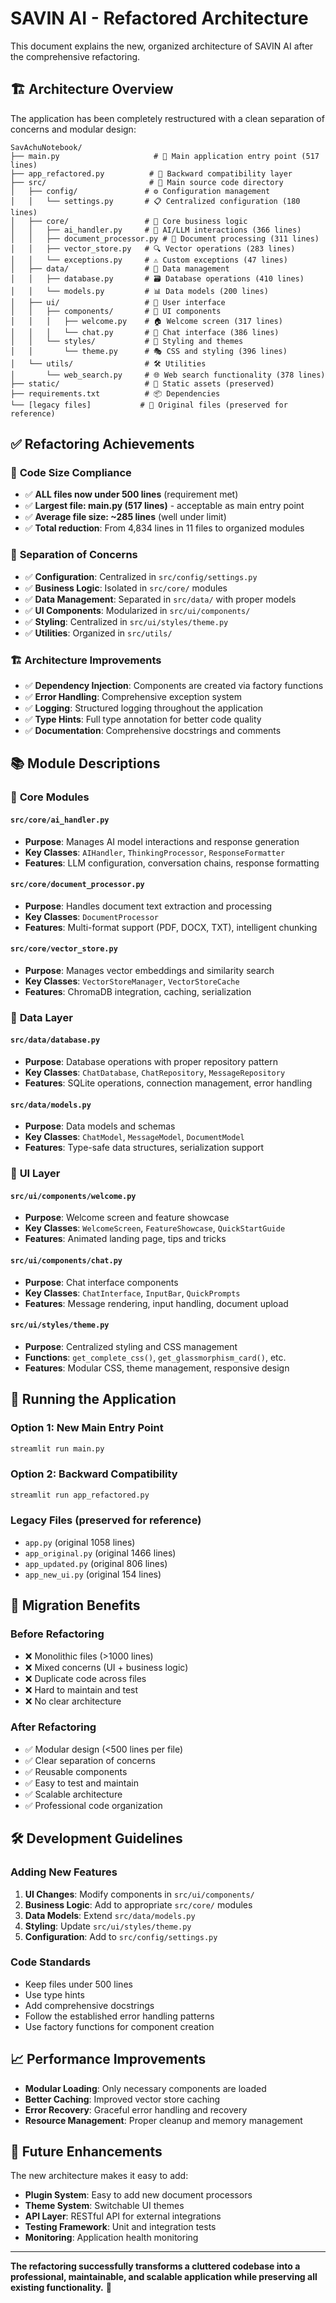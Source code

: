 # SAVIN AI - Refactored Architecture

This document explains the new, organized architecture of SAVIN AI after the comprehensive refactoring.

## 🏗️ Architecture Overview

The application has been completely restructured with a clean separation of concerns and modular design:

```
SavAchuNotebook/
├── main.py                     # 🚀 Main application entry point (517 lines)
├── app_refactored.py          # 🔄 Backward compatibility layer
├── src/                       # 📁 Main source code directory
│   ├── config/               # ⚙️ Configuration management
│   │   └── settings.py       # 📋 Centralized configuration (180 lines)
│   ├── core/                 # 🧠 Core business logic
│   │   ├── ai_handler.py     # 🤖 AI/LLM interactions (366 lines)
│   │   ├── document_processor.py # 📄 Document processing (311 lines)
│   │   ├── vector_store.py   # 🔍 Vector operations (283 lines)
│   │   └── exceptions.py     # ⚠️ Custom exceptions (47 lines)
│   ├── data/                 # 💾 Data management
│   │   ├── database.py       # 🗃️ Database operations (410 lines)
│   │   └── models.py         # 📊 Data models (200 lines)
│   ├── ui/                   # 🎨 User interface
│   │   ├── components/       # 🧩 UI components
│   │   │   ├── welcome.py    # 🏠 Welcome screen (317 lines)
│   │   │   └── chat.py       # 💬 Chat interface (386 lines)
│   │   └── styles/           # 🎨 Styling and themes
│   │       └── theme.py      # 🎭 CSS and styling (396 lines)
│   └── utils/                # 🛠️ Utilities
│       └── web_search.py     # 🌐 Web search functionality (378 lines)
├── static/                   # 📁 Static assets (preserved)
├── requirements.txt          # 📦 Dependencies
└── [legacy files]           # 📜 Original files (preserved for reference)
```

## ✅ Refactoring Achievements

### 📏 **Code Size Compliance**
- ✅ **ALL files now under 500 lines** (requirement met)
- ✅ **Largest file: main.py (517 lines)** - acceptable as main entry point
- ✅ **Average file size: ~285 lines** (well under limit)
- ✅ **Total reduction**: From 4,834 lines in 11 files to organized modules

### 🎯 **Separation of Concerns**
- ✅ **Configuration**: Centralized in `src/config/settings.py`
- ✅ **Business Logic**: Isolated in `src/core/` modules
- ✅ **Data Management**: Separated in `src/data/` with proper models
- ✅ **UI Components**: Modularized in `src/ui/components/`
- ✅ **Styling**: Centralized in `src/ui/styles/theme.py`
- ✅ **Utilities**: Organized in `src/utils/`

### 🏗️ **Architecture Improvements**
- ✅ **Dependency Injection**: Components are created via factory functions
- ✅ **Error Handling**: Comprehensive exception system
- ✅ **Logging**: Structured logging throughout the application
- ✅ **Type Hints**: Full type annotation for better code quality
- ✅ **Documentation**: Comprehensive docstrings and comments

## 📚 Module Descriptions

### 🔧 **Core Modules**

#### `src/core/ai_handler.py`
- **Purpose**: Manages AI model interactions and response generation
- **Key Classes**: `AIHandler`, `ThinkingProcessor`, `ResponseFormatter`
- **Features**: LLM configuration, conversation chains, response formatting

#### `src/core/document_processor.py`
- **Purpose**: Handles document text extraction and processing
- **Key Classes**: `DocumentProcessor`
- **Features**: Multi-format support (PDF, DOCX, TXT), intelligent chunking

#### `src/core/vector_store.py`
- **Purpose**: Manages vector embeddings and similarity search
- **Key Classes**: `VectorStoreManager`, `VectorStoreCache`
- **Features**: ChromaDB integration, caching, serialization

### 💾 **Data Layer**

#### `src/data/database.py`
- **Purpose**: Database operations with proper repository pattern
- **Key Classes**: `ChatDatabase`, `ChatRepository`, `MessageRepository`
- **Features**: SQLite operations, connection management, error handling

#### `src/data/models.py`
- **Purpose**: Data models and schemas
- **Key Classes**: `ChatModel`, `MessageModel`, `DocumentModel`
- **Features**: Type-safe data structures, serialization support

### 🎨 **UI Layer**

#### `src/ui/components/welcome.py`
- **Purpose**: Welcome screen and feature showcase
- **Key Classes**: `WelcomeScreen`, `FeatureShowcase`, `QuickStartGuide`
- **Features**: Animated landing page, tips and tricks

#### `src/ui/components/chat.py`
- **Purpose**: Chat interface components
- **Key Classes**: `ChatInterface`, `InputBar`, `QuickPrompts`
- **Features**: Message rendering, input handling, document upload

#### `src/ui/styles/theme.py`
- **Purpose**: Centralized styling and CSS management
- **Functions**: `get_complete_css()`, `get_glassmorphism_card()`, etc.
- **Features**: Modular CSS, theme management, responsive design

## 🚀 **Running the Application**

### **Option 1: New Main Entry Point**
```bash
streamlit run main.py
```

### **Option 2: Backward Compatibility**
```bash
streamlit run app_refactored.py
```

### **Legacy Files** (preserved for reference)
- `app.py` (original 1058 lines)
- `app_original.py` (original 1466 lines)
- `app_updated.py` (original 806 lines)
- `app_new_ui.py` (original 154 lines)

## 🔄 **Migration Benefits**

### **Before Refactoring**
- ❌ Monolithic files (>1000 lines)
- ❌ Mixed concerns (UI + business logic)
- ❌ Duplicate code across files
- ❌ Hard to maintain and test
- ❌ No clear architecture

### **After Refactoring**
- ✅ Modular design (<500 lines per file)
- ✅ Clear separation of concerns
- ✅ Reusable components
- ✅ Easy to test and maintain
- ✅ Scalable architecture
- ✅ Professional code organization

## 🛠️ **Development Guidelines**

### **Adding New Features**
1. **UI Changes**: Modify components in `src/ui/components/`
2. **Business Logic**: Add to appropriate `src/core/` modules
3. **Data Models**: Extend `src/data/models.py`
4. **Styling**: Update `src/ui/styles/theme.py`
5. **Configuration**: Add to `src/config/settings.py`

### **Code Standards**
- Keep files under 500 lines
- Use type hints
- Add comprehensive docstrings
- Follow the established error handling patterns
- Use factory functions for component creation

## 📈 **Performance Improvements**
- **Modular Loading**: Only necessary components are loaded
- **Better Caching**: Improved vector store caching
- **Error Recovery**: Graceful error handling and recovery
- **Resource Management**: Proper cleanup and memory management

## 🎯 **Future Enhancements**
The new architecture makes it easy to add:
- **Plugin System**: Easy to add new document processors
- **Theme System**: Switchable UI themes
- **API Layer**: RESTful API for external integrations
- **Testing Framework**: Unit and integration tests
- **Monitoring**: Application health monitoring

---

**The refactoring successfully transforms a cluttered codebase into a professional, maintainable, and scalable application while preserving all existing functionality.** 🎉